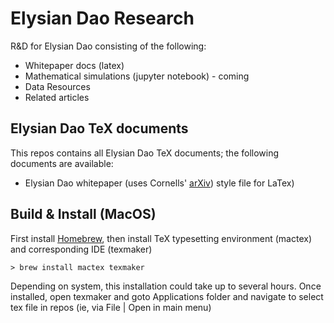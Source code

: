 # Elysian Dao Research
R&amp;D for Elysian Dao consisting of the following:
* Whitepaper docs (latex)
* Mathematical simulations (jupyter notebook) - coming
* Data Resources
* Related articles

## Elysian Dao TeX documents

This repos contains all Elysian Dao TeX documents; the following documents are available:
- Elysian Dao whitepaper (uses Cornells' [arXiv](https://arxiv.org/help/macro_list)) style file for LaTex)

## Build & Install (MacOS)

First install [Homebrew](https://brew.sh), then install TeX typesetting environment (mactex) and corresponding IDE (texmaker)

```
> brew install mactex texmaker
```
Depending on system, this installation could take up to several hours. Once installed, open texmaker and goto Applications folder and navigate to select tex file in repos (ie, via File | Open in main menu)
